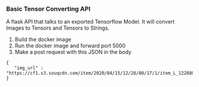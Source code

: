 ### Basic Tensor Converting API

A flask API that talks to an exported Tensorflow Model.  It will convert Images to Tensors and Tensors to Strings.

1. Build the docker image
2. Run the docker image and forward port 5000
3. Make a post request with this JSON in the body

```
{
   "img_url" : "https://cf1.s3.souqcdn.com/item/2020/04/15/12/28/80/17/1/item_L_122880171_82d16380e5c8c.jpg"
}
```

